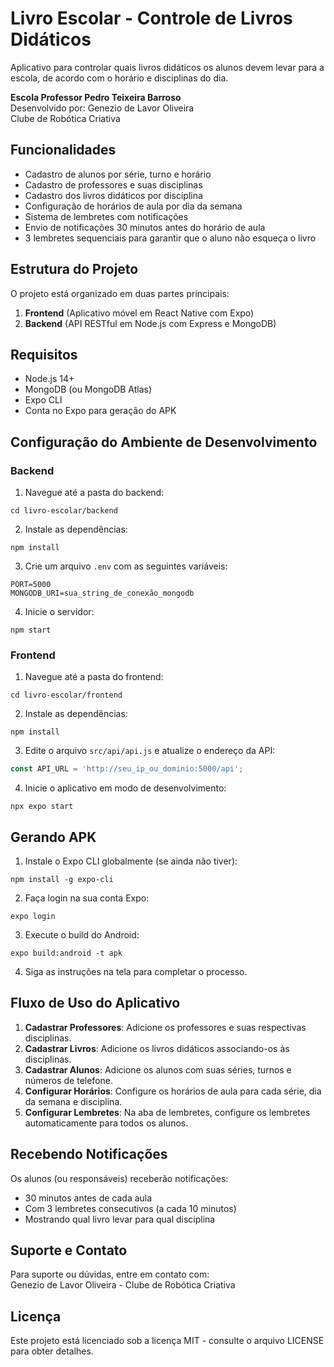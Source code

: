 # Livro Escolar - Controle de Livros Didáticos

Aplicativo para controlar quais livros didáticos os alunos devem levar para a escola, de acordo com o horário e disciplinas do dia.

**Escola Professor Pedro Teixeira Barroso**  
Desenvolvido por: Genezio de Lavor Oliveira  
Clube de Robótica Criativa

## Funcionalidades

- Cadastro de alunos por série, turno e horário
- Cadastro de professores e suas disciplinas
- Cadastro dos livros didáticos por disciplina
- Configuração de horários de aula por dia da semana
- Sistema de lembretes com notificações
- Envio de notificações 30 minutos antes do horário de aula
- 3 lembretes sequenciais para garantir que o aluno não esqueça o livro

## Estrutura do Projeto

O projeto está organizado em duas partes principais:

1. **Frontend** (Aplicativo móvel em React Native com Expo)
2. **Backend** (API RESTful em Node.js com Express e MongoDB)

## Requisitos

- Node.js 14+
- MongoDB (ou MongoDB Atlas)
- Expo CLI
- Conta no Expo para geração do APK

## Configuração do Ambiente de Desenvolvimento

### Backend

1. Navegue até a pasta do backend:
```
cd livro-escolar/backend
```

2. Instale as dependências:
```
npm install
```

3. Crie um arquivo `.env` com as seguintes variáveis:
```
PORT=5000
MONGODB_URI=sua_string_de_conexão_mongodb
```

4. Inicie o servidor:
```
npm start
```

### Frontend

1. Navegue até a pasta do frontend:
```
cd livro-escolar/frontend
```

2. Instale as dependências:
```
npm install
```

3. Edite o arquivo `src/api/api.js` e atualize o endereço da API:
```javascript
const API_URL = 'http://seu_ip_ou_dominio:5000/api';
```

4. Inicie o aplicativo em modo de desenvolvimento:
```
npx expo start
```

## Gerando APK

1. Instale o Expo CLI globalmente (se ainda não tiver):
```
npm install -g expo-cli
```

2. Faça login na sua conta Expo:
```
expo login
```

3. Execute o build do Android:
```
expo build:android -t apk
```

4. Siga as instruções na tela para completar o processo.

## Fluxo de Uso do Aplicativo

1. **Cadastrar Professores**: Adicione os professores e suas respectivas disciplinas.
2. **Cadastrar Livros**: Adicione os livros didáticos associando-os às disciplinas.
3. **Cadastrar Alunos**: Adicione os alunos com suas séries, turnos e números de telefone.
4. **Configurar Horários**: Configure os horários de aula para cada série, dia da semana e disciplina.
5. **Configurar Lembretes**: Na aba de lembretes, configure os lembretes automaticamente para todos os alunos.

## Recebendo Notificações

Os alunos (ou responsáveis) receberão notificações:
- 30 minutos antes de cada aula
- Com 3 lembretes consecutivos (a cada 10 minutos)
- Mostrando qual livro levar para qual disciplina

## Suporte e Contato

Para suporte ou dúvidas, entre em contato com:  
Genezio de Lavor Oliveira - Clube de Robótica Criativa

## Licença

Este projeto está licenciado sob a licença MIT - consulte o arquivo LICENSE para obter detalhes. 